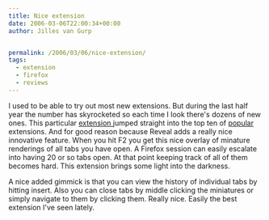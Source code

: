 ```yaml
---
title: Nice extension
date: 2006-03-06T22:00:34+00:00
author: Jilles van Gurp


permalink: /2006/03/06/nice-extension/
tags:
  - extension
  - firefox
  - reviews
---
```

I used to be able to try out most new extensions. But during the last half year the number has skyrocketed so each time I look there's dozens of new ones. This particular [extension ](https://addons.mozilla.org/extensions/moreinfo.php?application=firefox&category=Navigation&id=1942)jumped straight into the top ten of [popular ](https://addons.mozilla.org/extensions/showlist.php?application=firefox&numpg=10&category=Popular)extensions. And for good reason because Reveal adds a really nice innovative feature. When you hit F2 you get this nice overlay of minature renderings of all tabs you have open. A Firefox session can easily escalate into having 20 or so tabs open. At that point keeping track of all of them becomes hard. This extension brings some light into the darkness.

A nice added gimmick is that you can view the history of individual tabs by hitting insert. Also you can close tabs by middle clicking the miniatures or simply navigate to them by clicking them. Really nice. Easily the best extension I've seen lately.